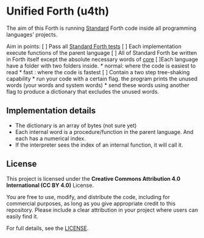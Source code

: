# Unified Forth (u4th)

The aim of this Forth is running [Standard](https://forth-standard.org/) Forth code inside all programming languages' projects.

Aim in points:
[ ] Pass all [Standard Forth tests](https://forth-standard.org/standard/testsuite)
[ ] Each implementation execute functions of the parent language
[ ] All of Standard Forth be written in Forth itself except the absolute necessary words of [core](https://forth-standard.org/standard/core)
[ ]Each language have a folder with two folders inside.
    * normal: where the code is easiest to read
    * fast  : where the code is fastest
[ ] Contain a two step tree-shaking capability
    * run your code with a certain flag. the program prints the unused words (your words and system words)
    * send these words using another flag to produce a dictionary that excludes the unused words.


## Implementation details
* The dictionary is an array of bytes (not sure yet)
* Each internal word is a procedure/function in the parent language. And each has a numerical index.
* If the interpreter sees the index of an internal function, it will call it.


## License

This project is licensed under the **Creative Commons Attribution 4.0 International (CC BY 4.0)** License.

You are free to use, modify, and distribute the code, including for commercial purposes, as long as you give appropriate credit to this repository. Please include a clear attribution in your project where users can easily find it.

For full details, see the [LICENSE](./LICENSE.md).
